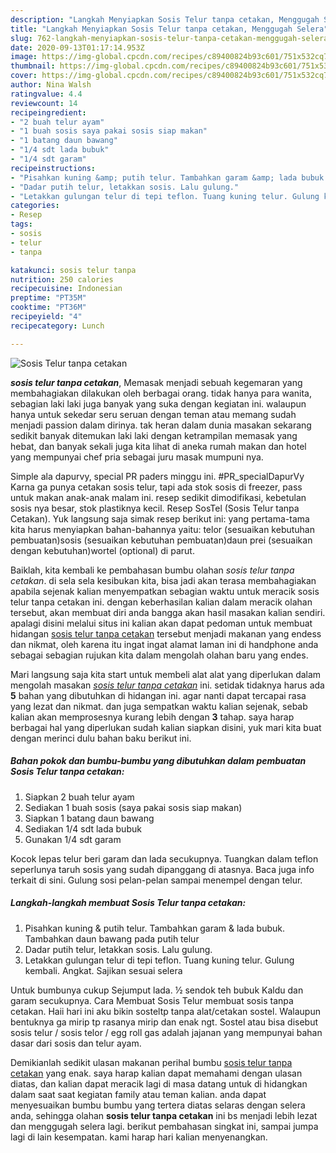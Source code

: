 ```yaml
---
description: "Langkah Menyiapkan Sosis Telur tanpa cetakan, Menggugah Selera"
title: "Langkah Menyiapkan Sosis Telur tanpa cetakan, Menggugah Selera"
slug: 762-langkah-menyiapkan-sosis-telur-tanpa-cetakan-menggugah-selera
date: 2020-09-13T01:17:14.953Z
image: https://img-global.cpcdn.com/recipes/c89400824b93c601/751x532cq70/sosis-telur-tanpa-cetakan-foto-resep-utama.jpg
thumbnail: https://img-global.cpcdn.com/recipes/c89400824b93c601/751x532cq70/sosis-telur-tanpa-cetakan-foto-resep-utama.jpg
cover: https://img-global.cpcdn.com/recipes/c89400824b93c601/751x532cq70/sosis-telur-tanpa-cetakan-foto-resep-utama.jpg
author: Nina Walsh
ratingvalue: 4.4
reviewcount: 14
recipeingredient:
- "2 buah telur ayam"
- "1 buah sosis saya pakai sosis siap makan"
- "1 batang daun bawang"
- "1/4 sdt lada bubuk"
- "1/4 sdt garam"
recipeinstructions:
- "Pisahkan kuning &amp; putih telur. Tambahkan garam &amp; lada bubuk. Tambahkan daun bawang pada putih telur"
- "Dadar putih telur, letakkan sosis. Lalu gulung."
- "Letakkan gulungan telur di tepi teflon. Tuang kuning telur. Gulung kembali. Angkat. Sajikan sesuai selera"
categories:
- Resep
tags:
- sosis
- telur
- tanpa

katakunci: sosis telur tanpa 
nutrition: 250 calories
recipecuisine: Indonesian
preptime: "PT35M"
cooktime: "PT36M"
recipeyield: "4"
recipecategory: Lunch

---
```



![Sosis Telur tanpa cetakan](https://img-global.cpcdn.com/recipes/c89400824b93c601/751x532cq70/sosis-telur-tanpa-cetakan-foto-resep-utama.jpg)

<b><i>sosis telur tanpa cetakan</i></b>, Memasak menjadi sebuah kegemaran yang membahagiakan dilakukan oleh berbagai orang. tidak hanya para wanita, sebagian laki laki juga banyak yang suka dengan kegiatan ini. walaupun hanya untuk sekedar seru seruan dengan teman atau memang sudah menjadi passion dalam dirinya. tak heran dalam dunia masakan sekarang sedikit banyak ditemukan laki laki dengan ketrampilan memasak yang hebat, dan banyak sekali juga kita lihat di aneka rumah makan dan hotel yang mempunyai chef pria sebagai juru masak mumpuni nya.

Simple ala dapurvy, special PR paders minggu ini. #PR_specialDapurVy Karna ga punya cetakan sosis telur, tapi ada stok sosis di freezer, pass untuk makan anak-anak malam ini. resep sedikit dimodifikasi, kebetulan sosis nya besar, stok plastiknya kecil. Resep SosTel (Sosis Telur tanpa Cetakan). Yuk langsung saja simak resep berikut ini: yang pertama-tama kita harus menyiapkan bahan-bahannya yaitu: telor (sesuaikan kebutuhan pembuatan)sosis (sesuaikan kebutuhan pembuatan)daun prei (sesuaikan dengan kebutuhan)wortel (optional) di parut.

Baiklah, kita kembali ke pembahasan bumbu olahan <i>sosis telur tanpa cetakan</i>. di sela sela kesibukan kita, bisa jadi akan terasa membahagiakan apabila sejenak kalian menyempatkan sebagian waktu untuk meracik sosis telur tanpa cetakan ini. dengan keberhasilan kalian dalam meracik olahan tersebut, akan membuat diri anda bangga akan hasil masakan kalian sendiri. apalagi disini melalui situs ini kalian akan dapat pedoman untuk membuat hidangan <u>sosis telur tanpa cetakan</u> tersebut menjadi makanan yang endess dan nikmat, oleh karena itu ingat ingat alamat laman ini di handphone anda sebagai sebagian rujukan kita dalam mengolah olahan baru yang endes.


Mari langsung saja kita start untuk membeli alat alat yang diperlukan dalam mengolah masakan <u><i>sosis telur tanpa cetakan</i></u> ini. setidak tidaknya harus ada <b>5</b> bahan yang dibutuhkan di hidangan ini. agar nanti dapat tercapai rasa yang lezat dan nikmat. dan juga sempatkan waktu kalian sejenak, sebab kalian akan memprosesnya kurang lebih dengan <b>3</b> tahap. saya harap berbagai hal yang diperlukan sudah kalian siapkan disini, yuk mari kita buat dengan merinci dulu bahan baku berikut ini.

<!--inarticleads1-->

##### Bahan pokok dan bumbu-bumbu yang dibutuhkan dalam pembuatan Sosis Telur tanpa cetakan:

1. Siapkan 2 buah telur ayam
1. Sediakan 1 buah sosis (saya pakai sosis siap makan)
1. Siapkan 1 batang daun bawang
1. Sediakan 1/4 sdt lada bubuk
1. Gunakan 1/4 sdt garam


Kocok lepas telur beri garam dan lada secukupnya. Tuangkan dalam teflon seperlunya taruh sosis yang sudah dipanggang di atasnya. Baca juga info terkait di sini. Gulung sosi pelan-pelan sampai menempel dengan telur. 

<!--inarticleads2-->

##### Langkah-langkah membuat Sosis Telur tanpa cetakan:

1. Pisahkan kuning &amp; putih telur. Tambahkan garam &amp; lada bubuk. Tambahkan daun bawang pada putih telur
1. Dadar putih telur, letakkan sosis. Lalu gulung.
1. Letakkan gulungan telur di tepi teflon. Tuang kuning telur. Gulung kembali. Angkat. Sajikan sesuai selera


Untuk bumbunya cukup Sejumput lada. ½ sendok teh bubuk Kaldu dan garam secukupnya. Cara Membuat Sosis Telur membuat sosis tanpa cetakan. Haii hari ini aku bikin sosteltp tanpa alat/cetakan sostel. Walaupun bentuknya ga mirip tp rasanya mirip dan enak ngt. Sostel atau bisa disebut sosis telur / sosis telor / egg roll gas adalah jajanan yang mempunyai bahan dasar dari sosis dan telur ayam. 

Demikianlah sedikit ulasan makanan perihal bumbu <u>sosis telur tanpa cetakan</u> yang enak. saya harap kalian dapat memahami dengan ulasan diatas, dan kalian dapat meracik lagi di masa datang untuk di hidangkan dalam saat saat kegiatan family atau teman kalian. anda dapat menyesuaikan bumbu bumbu yang tertera diatas selaras dengan selera anda, sehingga olahan <b>sosis telur tanpa cetakan</b> ini bs menjadi lebih lezat dan menggugah selera lagi. berikut pembahasan singkat ini, sampai jumpa lagi di lain kesempatan. kami harap hari kalian menyenangkan.
